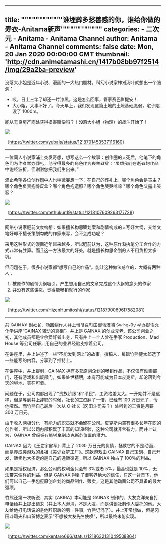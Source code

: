
---
title: """""""""""'谁埋葬多愁善感的你，谁给你做的寿衣-Anitama新声'"""""""""""
categories: 
    - 二次元
    - Anitama - Anitama Channel
author: Anitama - Anitama Channel
comments: false
date: Mon, 20 Jan 2020 00:00:00 GMT
thumbnail: 'http://cdn.animetamashi.cn/1417b08bb97f2514/img/29a2ba-preview'
---

<div>   
<p>没落大小姐是近年小说、漫画的一大热门题材。科幻小说家柞刈汤叶就想出一个脑洞：</p>
<ul>
  <li>哎，日上三竿了却还一片漆黑。这是怎么回事，管家赛巴斯提安！</li>
  <li>大小姐，大事不好了。今天早上，我们发现这篇土地的土地基础脆弱，宅子陷没了 1000m。</li>
</ul>
<p>能从无良房产商处获得损害赔偿吗？！没落大小姐（物理）的战斗开始了！</p>
<p><img data-src="http://cdn.animetamashi.cn/1417b08bb97f2514/img/29a2ba-preview" alt=" " src="http://cdn.animetamashi.cn/1417b08bb97f2514/img/29a2ba-preview" referrerpolicy="no-referrer"></p>
<p>（<a href="https://twitter.com/yubais/status/1218701453537116160" title="https://twitter.com/yubais/status/1218701453537116160">https://twitter.com/yubais/status/1218701453537116160</a>）</p>
<hr>
<p>一位同人小说家浦止突发奇想，想写这么一个故事：创作圈的人死后，他笔下的角色们为作者举办葬礼，他写得最多的角色作为丧主致辞：“虽然我们在逝者的作品中饱经波折，但谢谢您把我们生出来。”</p>
<p>浦止希望各位创作圈中人也稍微妄想一下：在自己的葬礼上，哪个角色会是丧主？哪个角色负责抱骨灰盒？哪个角色抱遗照？哪个角色哭哭啼啼？哪个角色又露出笑容？</p>
<p><img data-src="http://cdn.animetamashi.cn/1417b08bb97f2514/img/088a39-preview" alt=" " src="http://cdn.animetamashi.cn/1417b08bb97f2514/img/088a39-preview" referrerpolicy="no-referrer"></p>
<p>（<a href="https://twitter.com/tethukun19/status/1218107609263177728" title="https://twitter.com/tethukun19/status/1218107609263177728">https://twitter.com/tethukun19/status/1218107609263177728</a>）</p>
<hr>
<p>网络小说家肥前文俊构想：如果擅长构思策划案和剧情构成的人写好大纲，交给文笔好却不擅长策划构成的作家来写，会不会成功呢？</p>
<p>采用这种形式的漫画近年越来越多，所以肥前认为，这种原作和执笔分工合作的方式非常有胜算。而且这一方法最大的好处，就是擅长构思企划的人不用负担太多坑。</p>
<p>但问题在于，很多小说家都“想写自己的作品”。能让这种做法成立的，大概有两种人：</p>
<ol>
  <li>被原作的剧情大纲吸引，产生想用自己的文章完成这个大纲的念头的作家</li>
  <li>并没有这些讲究，觉得能畅销就行的作家</li>
</ol>
<p><img data-src="http://cdn.animetamashi.cn/1417b08bb97f2514/img/b3dab2-preview" alt=" " src="http://cdn.animetamashi.cn/1417b08bb97f2514/img/b3dab2-preview" referrerpolicy="no-referrer"></p>
<p>（<a href="https://twitter.com/HizenHumitoshi/status/1218790069617582081" title="https://twitter.com/HizenHumitoshi/status/1218790069617582081">https://twitter.com/HizenHumitoshi/status/1218790069617582081</a>）</p>
<hr>
<p>前 GAINAX 副社长、动画制作人井上博明在町田御宅酒吧 Swing-By 举办御宅文化学讲座“GAINAX 骚动的真相”。井上是 GAINAX 的创业元老，该公司创业之初，其他成员都是业余爱好者出身，只有井上一个人曾在手冢 Production、Mad House 等公司任职，用自己的业界经验支撑着公司。</p>
<p>在讲座里，井上讲述了一些“不能发到网上”的故事。撰稿人、编辑竹熊健太郎选了一些能写的内容，分享到了推特上。</p>
<p>在讲座中，井上提到，GAINAX 拥有多部原创企划的畅销作品，不仅仅有动画部门，还有游戏和出版部门，如果处世精明，本有可能成为日本皮克斯，却沦落到今天的境地，实在可惜。</p>
<p>问题在于，公司内部出现了“贵族阶级”和“平民”，工资格差太大。一开始并不是这样，但是等到井上辞职的时候，社长的工资翻了一倍，已经有 100 万日元了，令他哑然。而竹熊自己最后一次从 O 社长（冈田斗司夫？）处听到的工资是月薪 300 万日元。</p>
<p>由于收入两极分化，有能力的职员就不会留在公司。皮克斯内部有很多长年在职的创作者，所以公司内部积累了丰富的知识经验，这种公司就非常有力。而井上认为，GAINAX 曾经拥有能够坐到皮克斯的位置的潜力。</p>
<p>GAINAX 因为《王立宇宙军》背上了 2000 万日元的负债，拯救它的不是动画，而是养成类游戏的鼻祖《美少女梦工厂》。这款游戏由 GAINAX 自己策划、自己开发，贩卖也大多走的是自己的通贩渠道，所以 GAINAX 独占了 100%的利益。</p>
<p>如果是授权经济，那么公司的权利金只会有 3%或者 5%，最高也就是 10%，无法带来像样的利益。但是 GAINAX 得到了御宅界绝大的信任，在这一背景下，他们可以自己一手包揽原创企划的商品制作、贩卖，这是其他动画公司不具备的最大强项。</p>
<p>竹熊还第一次听说，其实《AKIRA》本可能是 GAINAX 制作的。大友克洋亲自打电话给井上提出请求（井上本人澄清，不是大友，而是讲谈社制作人委托的他。大友给他打电话说的是他辞职后的另一件事，竹熊记混了）。井上非常想做，但是冈田斗司夫和山贺博之表示“不想被大友先生使唤”，所以最终未能实现。</p>
<p><img data-src="http://cdn.animetamashi.cn/1417b08bb97f2514/img/2fb791-preview" alt=" " src="http://cdn.animetamashi.cn/1417b08bb97f2514/img/2fb791-preview" referrerpolicy="no-referrer"></p>
<p>（<a href="https://twitter.com/kentaro666/status/1218632131049508864" title="https://twitter.com/kentaro666/status/1218632131049508864">https://twitter.com/kentaro666/status/1218632131049508864</a>）</p>  
</div>
            